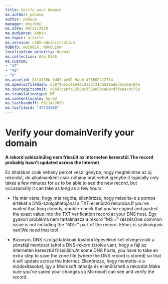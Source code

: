 ```yaml
---
title: Verify your domain
ms.author: pebaum
author: pebaum
manager: mnirkhe
ms.date: 04/21/2020
ms.audience: Admin
ms.topic: article
ms.service: o365-administration
ROBOTS: NOINDEX, NOFOLLOW
localization_priority: Normal
ms.collection: Adm_O365
ms.custom:
- "47"
- "48"
- "8"
ms.assetid: 81fd176b-3d67-4e52-9ab8-d36602412734
ms.openlocfilehash: d30f9b51c0164acd126f214a581ad6cec5eec04e
ms.sourcegitcommit: c6692ce0fa1358ec3529e59ca0ecdfdea4cdc759
ms.translationtype: MT
ms.contentlocale: hu-HU
ms.lasthandoff: 09/14/2020
ms.locfileid: "47734308"
---
```

# <a name="verify-your-domain"></a><span data-ttu-id="78afe-102">Verify your domain</span><span class="sxs-lookup"><span data-stu-id="78afe-102">Verify your domain</span></span>

 <span data-ttu-id="78afe-103">**A rekord valószínűleg nem frissült az interneten keresztül.**</span><span class="sxs-lookup"><span data-stu-id="78afe-103">**The record probably hasn't updated across the Internet.**</span></span>
  
<span data-ttu-id="78afe-104">Ez általában csak néhány percet vesz igénybe, hogy megtekintse az új rekordot, de alkalmanként csak néhány órát vehet igénybe.</span><span class="sxs-lookup"><span data-stu-id="78afe-104">It typically only takes a few minutes for us to be able to see the new record, but occasionally it can take as long as a few hours.</span></span> 
  
- <span data-ttu-id="78afe-105">Ha már várta, hogy már régóta, ellenőrizze, hogy másolta-e a pontos értéket a DNS-szolgáltatójánál a TXT-ellenőrző rekordba.</span><span class="sxs-lookup"><span data-stu-id="78afe-105">If you've waited that long already, double-check that you've copied and pasted the exact value into the TXT verification record at your DNS host.</span></span> <span data-ttu-id="78afe-106">Egy gyakori probléma nem tartalmazza a rekord "MS =" részét.</span><span class="sxs-lookup"><span data-stu-id="78afe-106">One common issue is not including the "MS=" part of the record.</span></span> <span data-ttu-id="78afe-107">Ehhez is szükségünk van!</span><span class="sxs-lookup"><span data-stu-id="78afe-107">We need that too!</span></span>

- <span data-ttu-id="78afe-108">Bizonyos DNS-szolgáltatóknak további lépésekkel kell elvégezniük a zónafájl mentését (ahol a DNS-rekord tárolva van), hogy a fájl az interneten keresztül frissüljön.</span><span class="sxs-lookup"><span data-stu-id="78afe-108">At some DNS hosts, you have to take an extra step to save the zone file (where the DNS record is stored) so that it will update across the Internet.</span></span> <span data-ttu-id="78afe-109">Ellenőrizze, hogy mentette-e a módosításokat, így a Microsoft láthatja és ellenőrizheti a rekordot.</span><span class="sxs-lookup"><span data-stu-id="78afe-109">Make sure you've saved your changes so Microsoft can see and verify the record.</span></span>
